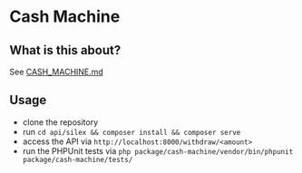 # Cash Machine

## What is this about?
See [CASH_MACHINE.md](CASH_MACHINE.md)

## Usage

* clone the repository
* run `cd api/silex && composer install && composer serve`
* access the API via `http://localhost:8000/withdraw/<amount>`
* run the PHPUnit tests via `php package/cash-machine/vendor/bin/phpunit package/cash-machine/tests/`
